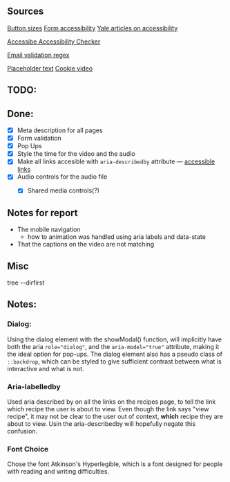 ## Sources
[Button sizes](https://www.kalamuna.com/blog/3-simple-tips-ux-button-design)
[Form accessibility](https://uxdesign.cc/5-ways-to-make-web-forms-accessible-fb3ccb9f1752)
[Yale articles on accessibility](https://usability.yale.edu/web-accessibility/articles)

[Accessibe Accessibility Checker](https://accessibe.com/accessscan)

[Email validation regex](https://www.w3resource.com/javascript/form/email-validation.php)

[Placeholder text](https://www.tasteofhome.com/about-taste-of-home/)
[Cookie video](https://www.youtube.com/watch?v=h4CyhQqAPpk&ab_channel=Tasty)





## TODO: 

## Done: 
- [x] Meta description for all pages
- [x] Form validation
- [x] Pop Ups
- [x] Style the time for the video and the audio
- [x] Make all links accesible with `aria-describedby` attribute — [accessible links](https://usability.yale.edu/web-accessibility/articles/links)
- [x] Audio controls for the audio file
    - [x] Shared media controls(?)


## Notes for report
- The mobile navigation
    - how to animation was handled using aria labels and data-state
- That the captions on the video are not matching


## Misc
tree --dirfirst

## Notes: 

### Dialog: 
Using the dialog element with the showModal() function, will implicitly have both the aria `role="dialog"`, and the `aria-model="true"` attribute, making it the ideal option for pop-ups. The dialog element also has a pseudo class of `::backdrop`, which can be styled to give sufficient contrast between what is interactive and what is not. 

### Aria-labelledby

Used aria described by on all the links on the recipes page, to tell the link which recipe the user is about to view. Even though the link says "view recipe", it may not be clear to the user out of context, __which__ recipe they are about to view. Usin the aria-describedby will hopefully negate this confusion. 

### Font Choice 

Chose the font Atkinson's Hyperlegible, which is a font designed for people with reading and writing difficulties.